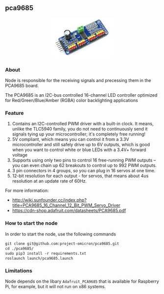 ## pca9685

<p align="center">
  <img src="./images/pca9685.jpg" width=40% height=40% />
</p>

### About

Node is responsible for the receiving signals and precessing them in the PCA9685 board.

The PCA9685 is an I2C-bus controlled 16-channel LED controller optimized for
Red/Green/Blue/Amber (RGBA) color backlighting applications

### Feature

1. Contains an I2C-controlled PWM driver with a built-in clock. It means, unlike the TLC5940 family, you do not need to continuously send it signals tying up your microcontroller; it's completely free running!
2. 5V compliant, which means you can control it from a 3.3V microcontroller and still safely drive up to 6V outputs, which is good when you want to control white or blue LEDs with a 3.4V+ forward voltage
3. Supports using only two pins to control 16 free-running PWM outputs – you can even chain up 62 breakouts to control up to 992 PWM outputs.
4. 3 pin connectors in 4 groups, so you can plug in 16 servos at one time.
5. 12-bit resolution for each output - for servos, that means about 4us resolution at an update rate of 60Hz.

For more information:
- http://wiki.sunfounder.cc/index.php?title=PCA9685_16_Channel_12_Bit_PWM_Servo_Driver
- https://cdn-shop.adafruit.com/datasheets/PCA9685.pdf


### How to start the node

In order to start the node, use the following commands
```
git clone git@github.com:project-omicron/pca9685.git
cd ./pca9685/
sudo pip3 install -r requirements.txt
roslaunch launch/pca9685.launch
```

### Limitations

Node depends on the libary ```Adafruit_PCA9685``` that is available for Raspberry Pi, for example, but it will not run on x86 systems.
